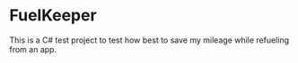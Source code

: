 # FuelKeeper

This is a C# test project to test how best to save my mileage while refueling from an app.
